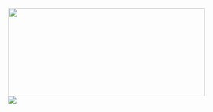 
<a href="https://github.com/anuraghazra/github-readme-stats">
<img align="center" height="180" width="400" src="https://github-readme-stats-ruby-one.vercel.app/api?username=tomgx&show_icons=true&theme=nord&custom_title=Stats&count_private=true" />
</a>

<br/>

<a href="https://github.com/anuraghazra/github-readme-stats">
<img align="center" src="https://skillicons.dev/icons?i=c,py,js,ts,react,redux,nextjs,tailwind,html,php&perline=5" />
</a>




